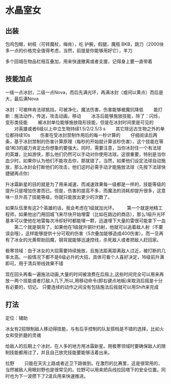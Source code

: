 # 水晶室女

## 出装
包鸡包眼，树枝（可转魔杖，梅肯），吃
护腕，假腿，魔瓶
BKB，跳刀（2000块多一点的价格完全值得考虑，当然，前提是你能够用好它），羊刀

多个回城在物品栏相互叠加，用来快速撤离或者支援，记得身上要一直带着

## 技能加点
一级一点冰封，二级一点Nova，而后先满光环，再满冰封（或间以黄点）而后是大，最后满Nova

冰封：可被林肯法球抵挡，可被净化，魔法伤害，伤害能够被魔抗降低
　　能打断：施法动作，传送，攻击动画，移动
　　冰冻后能够施放技能，除了：闪烁，变形类技能
　　被冰封单位能够施放隐形技能，但是在冰封时间里是可见的
　　对英雄或者6级以上中立生物持续1.5/2/2.5/3 s
　　其它除远古生物之外的单位都持续10s
　　伤害在受冰封禁制作用后的每一秒计算的
　　仔细阅读后两条，基于冰封禁制的伤害计算原理（每秒的开始就计算该秒伤害），这个技能在等级1和3的威力肯定比你想象的要强大。同时，需要注意，当你冰封住一个有法球的英雄，比如游侠，那么他们仍然可以手动对你使用法球。这很重要，特别是当你血少时，如果你认为他们不能攻击你，那就错了。当然，如果他们设定法球自动施放，那么冰封会打断他们的攻击，他们这时必需手动才能施放法球（先按下法球快捷键再点你）

升冰霜新星的目的就是为了用来减速，而减速效果每一级都是一样的，技能等级的提升只是增加伤害而已。但是，伤害的提高不多，而魔法的消耗却提升很多，这意味一旦升高了技能等级，你就只能放出更少的次数了。

如果队伍里有这2个英雄的话，我会考虑在1级就加光环。
　　第一个就是地精工程师，如果他出门用回城飞来尽快开始埋雷（比如在路边的商店），那么1级升光环基本可以使他在地雷每次冷却好时都能埋一颗，迅速埋下大量的雷很可能拿下一血
　　第二个就是钢背了，如果他在1级就升钢针扫射，他就可以追着敌人射（不要误会哦），这样能够提供十分可观的伤害（5次叠加能够造成400伤害）。而一旦再有了冰女的光黄帮助回魔，钢背就能够迅速控线，杀死敌人或者把敌人赶回家。

极寒领域：由于冰女的大招需要持续施放，且施法距离距离敌人过近，被打断的几率太高。一般情况下都不是6级必升的大招，具体可看个人喜好决定，16级前升满即可。用于清兵带线效果不错

现在回头再看一遍施法动画,大量的时间被浪费在后摇上,这些时间完全可以用来再放一两个技能或者打敌人几下,所以,用移动命令(即右键点地板)来取消后摇是十分有必要的，切记。
只要连续的动作之间没有包括施法后摇就可以用Shift来完成

## 打法
定位：辅助

冰女有2招限制敌人移动得技能，与有后手控制的队友搭档是不错的选择，比如火女和受折磨的灵魂

给敌人的后期上个冰封，在人多的地方用冰霜新星。用极寒领域时要确保敌人的限制技能都用过了，并且自己放完技能要能够活着出来。

拉野
　　只能在天灾上路或者近卫下路做到。在激烈的比赛里，这是很常用的，当然被敌人用眼封野也是很常见的。拉野可以用来把兵线拉回塔下的安全位置。同时也为下一波攒下了2波兵用来快速推进。
